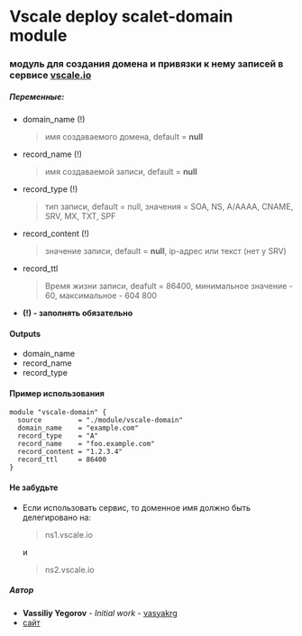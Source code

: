 # Vscale deploy scalet-domain module
### модуль для создания домена и привязки к нему записей в сервисе [vscale.io](https://vscale.io)
##### Переменные:
  - domain_name (!)
    > имя создаваемого домена, default = **null**

  - record_name (!)
    > имя создаваемой записи, default = **null**

  - record_type (!)
    > тип записи, default = null, значения = SOA, NS, A/AAAA, CNAME, SRV, MX, TXT, SPF

  - record_content (!)
    > значение записи, default = **null**, ip-адрес или текст (нет у SRV)

  - record_ttl
    > Время жизни записи, deafult = 86400, минимальное значение - 60, максимальное - 604 800

  - **(!) - заполнять обязательно**

#### Outputs
  - domain_name
  - record_name
  - record_type

#### Пример использования
  ```
  module "vscale-domain" {
    source         = "./module/vscale-domain"
    domain_name    = "example.com"
    record_type    = "A"
    record_name    = "foo.example.com"
    record_content = "1.2.3.4"
    record_ttl     = 86400
  }
  ```

#### Не забудьте
 - Если использовать сервис, то доменное имя должно быть делегировано на:
   > ns1.vscale.io

   и

   >ns2.vscale.io

##### Автор
 - **Vassiliy Yegorov** - *Initial work* - [vasyakrg](https://github.com/vasyakrg)
 - [сайт](https://vk.com/realmanual)
